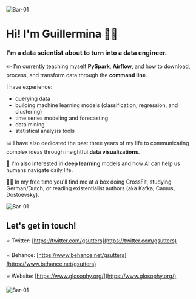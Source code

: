![Bar-01](https://user-images.githubusercontent.com/42179447/115414398-fff6ef80-a1c3-11eb-93d4-2d66304be362.png)

# Hi! I'm Guillermina 👋🏼

### I'm a data scientist about to turn into a data engineer. 

:pencil2:  I'm currently teaching myself **PySpark**, **Airflow**, and how to download, process, and transform data through the **command line**.


I have experience:
- querying data
- building machine learning models (classification, regression, and clustering)
- time series modeling and forecasting
- data mining
- statistical analysis tools

:bar_chart:  I have also dedicated the past three years of my life to communicating complex ideas through insightful **data visualizations**.

🧠  I'm also interested in **deep learning** models and how AI can help us humans navigate daily life.

👩🏻 In my free time you'll find me at a box doing CrossFit, studying German/Dutch, or reading existentialist authors (aka Kafka, Camus, Dostoevsky).

![Bar-01](https://user-images.githubusercontent.com/42179447/115414398-fff6ef80-a1c3-11eb-93d4-2d66304be362.png)

## Let's get in touch!
:star: Twitter: [https://twitter.com/gsutters](https://twitter.com/gsutters) 

:star: Behance: [https://www.behance.net/gsutters](https://www.behance.net/gsutters)

:star: Website: [https://www.glosophy.org/](https://www.glosophy.org/)

![Bar-01](https://user-images.githubusercontent.com/42179447/115414398-fff6ef80-a1c3-11eb-93d4-2d66304be362.png)
